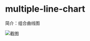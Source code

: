# multiple-line-chart

简介：组合曲线图

![截图](https://img.alicdn.com/tfs/TB19kicfx9YBuNjy0FfXXXIsVXa-2340-1084.png)
